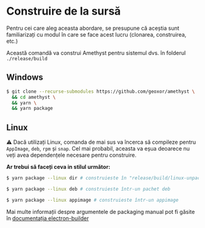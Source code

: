 # Construire de la sursă

Pentru cei care aleg aceasta abordare, se presupune că aceștia sunt familiarizați cu modul în care se face acest lucru (clonarea, construirea, etc.)

Această comandă va construi Amethyst pentru sistemul dvs. în folderul `./release/build`

## Windows

```sh
$ git clone --recurse-submodules https://github.com/geoxor/amethyst \
  && cd amethyst \
  && yarn \
  && yarn package
```

## Linux

⚠️ Dacă utilizați Linux, comanda de mai sus va încerca să compileze pentru
`AppImage`, `deb`, `rpm` și `snap`. Cel mai probabil, aceasta va eșua deoarece nu veți avea dependențele necesare pentru construire.

**Ar trebui să faceți ceva in stilul următor:**

```sh
$ yarn package --linux dir # construieste în "release/build/linux-unpacked"
```

```sh
$ yarn package --linux deb # construieste într-un pachet deb
```

```sh
$ yarn package --linux appimage # construieste într-un appimage
```

Mai multe informații despre argumentele de packaging manual pot fi găsite în [documentația electron-builder](https://www.electron.build/configuration/linux.html)

